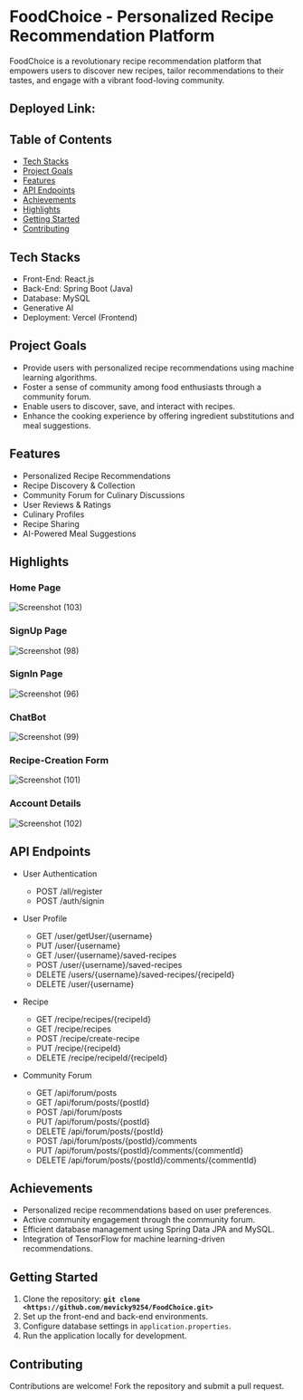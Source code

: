 # FoodChoice - Personalized Recipe Recommendation Platform

FoodChoice is a revolutionary recipe recommendation platform that empowers users to discover new recipes, tailor recommendations to their tastes, and engage with a vibrant food-loving community.
## Deployed Link:
<a href=""></a>

## Table of Contents
- [Tech Stacks](#tech-stacks)
- [Project Goals](#project-goals)
- [Features](#features)
- [API Endpoints](#api-endpoints)
- [Achievements](#achievements)
- [Highlights](#highlights)
- [Getting Started](#getting-started)
- [Contributing](#contributing)


## Tech Stacks
- Front-End: React.js
- Back-End: Spring Boot (Java)
- Database: MySQL
- Generative AI
- Deployment: Vercel (Frontend)

## Project Goals
- Provide users with personalized recipe recommendations using machine learning algorithms.
- Foster a sense of community among food enthusiasts through a community forum.
- Enable users to discover, save, and interact with recipes.
- Enhance the cooking experience by offering ingredient substitutions and meal suggestions.

## Features
- Personalized Recipe Recommendations
- Recipe Discovery & Collection
- Community Forum for Culinary Discussions
- User Reviews & Ratings
- Culinary Profiles
- Recipe Sharing
- AI-Powered Meal Suggestions



## Highlights

### Home Page
![Screenshot (103)](https://github.com/mevicky9254/FoodChoice/assets/112768362/bee88bb1-7a0c-44a4-b0b0-5d1ecc1a5ab8)

### SignUp Page
![Screenshot (98)](https://github.com/mevicky9254/FoodChoice/assets/112768362/b71c667c-417e-486d-9556-0a3a70fece7a)

### SignIn Page
![Screenshot (96)](https://github.com/mevicky9254/FoodChoice/assets/112768362/e4d22bbc-0421-4258-8c26-a767eb73a5b4)

### ChatBot
![Screenshot (99)](https://github.com/mevicky9254/FoodChoice/assets/112768362/a1546ccf-9147-4159-a400-a98663e51200)

### Recipe-Creation Form
![Screenshot (101)](https://github.com/mevicky9254/FoodChoice/assets/112768362/c72e1c33-d6b5-4c66-83e3-478669d20c54)

### Account Details
![Screenshot (102)](https://github.com/mevicky9254/FoodChoice/assets/112768362/f834a5aa-43f1-4ea4-95fa-0cb8805decd7)

## API Endpoints
- User Authentication
  - POST /all/register
  - POST /auth/signin

- User Profile
  - GET /user/getUser/{username}
  - PUT /user/{username}
  - GET /user/{username}/saved-recipes
  - POST /user/{username}/saved-recipes
  - DELETE /users/{username}/saved-recipes/{recipeId}
  - DELETE /user/{username}

- Recipe
  - GET /recipe/recipes/{recipeId}
  - GET /recipe/recipes
  - POST /recipe/create-recipe
  - PUT /recipe/{recipeId}
  - DELETE /recipe/recipeId/{recipeId}
  
- Community Forum
  - GET /api/forum/posts
  - GET /api/forum/posts/{postId}
  - POST /api/forum/posts
  - PUT /api/forum/posts/{postId}
  - DELETE /api/forum/posts/{postId}
  - POST /api/forum/posts/{postId}/comments
  - PUT /api/forum/posts/{postId}/comments/{commentId}
  - DELETE /api/forum/posts/{postId}/comments/{commentId}


## Achievements
- Personalized recipe recommendations based on user preferences.
- Active community engagement through the community forum.
- Efficient database management using Spring Data JPA and MySQL.
- Integration of TensorFlow for machine learning-driven recommendations.

## Getting Started
1. Clone the repository: **`git clone <https://github.com/mevicky9254/FoodChoice.git>`**
3. Set up the front-end and back-end environments.
4. Configure database settings in `application.properties`.
5. Run the application locally for development.

## Contributing
Contributions are welcome! Fork the repository and submit a pull request.


